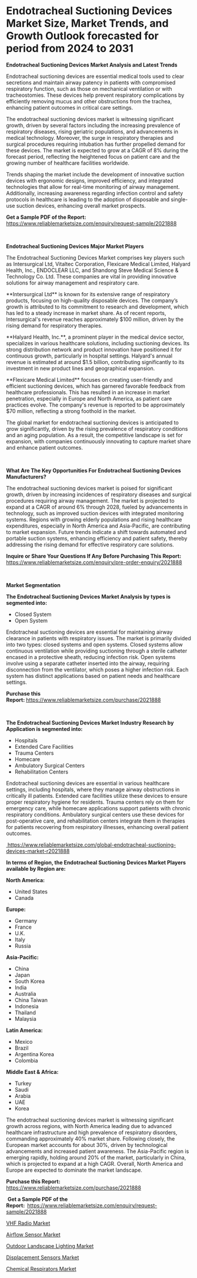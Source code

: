 <p><h1>Endotracheal Suctioning Devices Market Size, Market Trends, and Growth Outlook forecasted for period from 2024 to 2031</h1></p><p><strong>Endotracheal Suctioning Devices Market Analysis and Latest Trends</strong></p>
<p><p>Endotracheal suctioning devices are essential medical tools used to clear secretions and maintain airway patency in patients with compromised respiratory function, such as those on mechanical ventilation or with tracheostomies. These devices help prevent respiratory complications by efficiently removing mucus and other obstructions from the trachea, enhancing patient outcomes in critical care settings.</p><p>The endotracheal suctioning devices market is witnessing significant growth, driven by several factors including the increasing prevalence of respiratory diseases, rising geriatric populations, and advancements in medical technology. Moreover, the surge in respiratory therapies and surgical procedures requiring intubation has further propelled demand for these devices. The market is expected to grow at a CAGR of 8% during the forecast period, reflecting the heightened focus on patient care and the growing number of healthcare facilities worldwide.</p><p>Trends shaping the market include the development of innovative suction devices with ergonomic designs, improved efficiency, and integrated technologies that allow for real-time monitoring of airway management. Additionally, increasing awareness regarding infection control and safety protocols in healthcare is leading to the adoption of disposable and single-use suction devices, enhancing overall market prospects.</p></p>
<p><strong>Get a Sample PDF of the Report:&nbsp;</strong> <a href="https://www.reliablemarketsize.com/enquiry/request-sample/2021888?utm_campaign=1103&utm_medium=2&utm_source=Github&utm_content=ia&utm_term=28102024&utm_id=endotracheal-suctioning-devices">https://www.reliablemarketsize.com/enquiry/request-sample/2021888</a></p>
<p>&nbsp;</p>
<p><strong>Endotracheal Suctioning Devices Major Market Players</strong></p>
<p><p>The Endotracheal Suctioning Devices Market comprises key players such as Intersurgical Ltd, Vitaltec Corporation, Flexicare Medical Limited, Halyard Health, Inc., ENDOCLEAR LLC, and Shandong Steve Medical Science & Technology Co. Ltd. These companies are vital in providing innovative solutions for airway management and respiratory care.</p><p>**Intersurgical Ltd** is known for its extensive range of respiratory products, focusing on high-quality disposable devices. The company’s growth is attributed to its commitment to research and development, which has led to a steady increase in market share. As of recent reports, Intersurgical's revenue reaches approximately $100 million, driven by the rising demand for respiratory therapies.</p><p>**Halyard Health, Inc.**, a prominent player in the medical device sector, specializes in various healthcare solutions, including suctioning devices. Its strong distribution network and product innovation have positioned it for continuous growth, particularly in hospital settings. Halyard's annual revenue is estimated at around $1.5 billion, contributing significantly to its investment in new product lines and geographical expansion.</p><p>**Flexicare Medical Limited** focuses on creating user-friendly and efficient suctioning devices, which has garnered favorable feedback from healthcare professionals. This has resulted in an increase in market penetration, especially in Europe and North America, as patient care practices evolve. The company's revenue is reported to be approximately $70 million, reflecting a strong foothold in the market.</p><p>The global market for endotracheal suctioning devices is anticipated to grow significantly, driven by the rising prevalence of respiratory conditions and an aging population. As a result, the competitive landscape is set for expansion, with companies continuously innovating to capture market share and enhance patient outcomes.</p></p>
<p>&nbsp;</p>
<p><strong>What Are The Key Opportunities For Endotracheal Suctioning Devices Manufacturers?</strong></p>
<p><p>The endotracheal suctioning devices market is poised for significant growth, driven by increasing incidences of respiratory diseases and surgical procedures requiring airway management. The market is projected to expand at a CAGR of around 6% through 2028, fueled by advancements in technology, such as improved suction devices with integrated monitoring systems. Regions with growing elderly populations and rising healthcare expenditures, especially in North America and Asia-Pacific, are contributing to market expansion. Future trends indicate a shift towards automated and portable suction systems, enhancing efficiency and patient safety, thereby addressing the rising demand for effective respiratory care solutions.</p></p>
<p><strong>Inquire or Share Your Questions If Any Before Purchasing This Report:</strong> <a href="https://www.reliablemarketsize.com/enquiry/pre-order-enquiry/2021888?utm_campaign=1103&utm_medium=2&utm_source=Github&utm_content=ia&utm_term=28102024&utm_id=endotracheal-suctioning-devices">https://www.reliablemarketsize.com/enquiry/pre-order-enquiry/2021888</a></p>
<p>&nbsp;</p>
<p><strong>Market Segmentation</strong></p>
<p><strong>The Endotracheal Suctioning Devices Market Analysis by types is segmented into:</strong></p>
<p><ul><li>Closed System</li><li>Open System</li></ul></p>
<p><p>Endotracheal suctioning devices are essential for maintaining airway clearance in patients with respiratory issues. The market is primarily divided into two types: closed systems and open systems. Closed systems allow continuous ventilation while providing suctioning through a sterile catheter encased in a protective sheath, reducing infection risk. Open systems involve using a separate catheter inserted into the airway, requiring disconnection from the ventilator, which poses a higher infection risk. Each system has distinct applications based on patient needs and healthcare settings.</p></p>
<p><strong>Purchase this Report:&nbsp;</strong><a href="https://www.reliablemarketsize.com/purchase/2021888?utm_campaign=1103&utm_medium=2&utm_source=Github&utm_content=ia&utm_term=28102024&utm_id=endotracheal-suctioning-devices">https://www.reliablemarketsize.com/purchase/2021888</a></p>
<p>&nbsp;</p>
<p><strong>The Endotracheal Suctioning Devices Market Industry Research by Application is segmented into:</strong></p>
<p><ul><li>Hospitals</li><li>Extended Care Facilities</li><li>Trauma Centers</li><li>Homecare</li><li>Ambulatory Surgical Centers</li><li>Rehabilitation Centers</li></ul></p>
<p><p>Endotracheal suctioning devices are essential in various healthcare settings, including hospitals, where they manage airway obstructions in critically ill patients. Extended care facilities utilize these devices to ensure proper respiratory hygiene for residents. Trauma centers rely on them for emergency care, while homecare applications support patients with chronic respiratory conditions. Ambulatory surgical centers use these devices for post-operative care, and rehabilitation centers integrate them in therapies for patients recovering from respiratory illnesses, enhancing overall patient outcomes.</p></p>
<p><a href="https://www.reliablemarketsize.com/global-endotracheal-suctioning-devices-market-r2021888?utm_campaign=1103&utm_medium=2&utm_source=Github&utm_content=ia&utm_term=28102024&utm_id=endotracheal-suctioning-devices">&nbsp;https://www.reliablemarketsize.com/global-endotracheal-suctioning-devices-market-r2021888</a></p>
<p><strong>In terms of Region, the Endotracheal Suctioning Devices Market Players available by Region are:</strong></p>
<p>
    <p> <strong> North America: </strong>
        <ul>
            <li>United States</li>
            <li>Canada</li>
        </ul>
        </p> 
    <p> <strong> Europe: </strong>
        <ul>
            <li>Germany</li>
            <li>France</li>
            <li>U.K.</li>
            <li>Italy</li>
            <li>Russia</li>
        </ul>
        </p> 
    <p> <strong> Asia-Pacific: </strong>
        <ul>
            <li>China</li>
            <li>Japan</li>
            <li>South Korea</li>
            <li>India</li>
            <li>Australia</li>
            <li>China Taiwan</li>
            <li>Indonesia</li>
            <li>Thailand</li>
            <li>Malaysia</li>
        </ul>
        </p> 
    <p> <strong> Latin America: </strong>
        <ul>
            <li>Mexico</li>
            <li>Brazil</li>
            <li>Argentina Korea</li>
            <li>Colombia</li>
        </ul>
        </p> 
    <p> <strong> Middle East & Africa: </strong>
        <ul>
            <li>Turkey</li>
            <li>Saudi</li>
            <li>Arabia</li>
            <li>UAE</li>
            <li>Korea</li>
        </ul>
    </p>
    </p>
<p><p>The endotracheal suctioning devices market is witnessing significant growth across regions, with North America leading due to advanced healthcare infrastructure and high prevalence of respiratory disorders, commanding approximately 40% market share. Following closely, the European market accounts for about 30%, driven by technological advancements and increased patient awareness. The Asia-Pacific region is emerging rapidly, holding around 20% of the market, particularly in China, which is projected to expand at a high CAGR. Overall, North America and Europe are expected to dominate the market landscape.</p></p>
<p><strong>Purchase this Report: </strong><a href="https://www.reliablemarketsize.com/purchase/2021888?utm_campaign=1103&utm_medium=2&utm_source=Github&utm_content=ia&utm_term=28102024&utm_id=endotracheal-suctioning-devices">https://www.reliablemarketsize.com/purchase/2021888</a></p>
<p>&nbsp;<strong>Get a Sample PDF of the Report:&nbsp;&nbsp;</strong><a href="https://www.reliablemarketsize.com/enquiry/request-sample/2021888?utm_campaign=1103&utm_medium=2&utm_source=Github&utm_content=ia&utm_term=28102024&utm_id=endotracheal-suctioning-devices">https://www.reliablemarketsize.com/enquiry/request-sample/2021888</a></p>
<p><strong></strong></p>
<p><p><a href="https://www.linkedin.com/pulse/future-ready-strategic-insights-global-vhf-radio-market-2024-fam9e?utm_campaign=1103&utm_medium=2&utm_source=Github&utm_content=ia&utm_term=28102024&utm_id=endotracheal-suctioning-devices">VHF Radio Market</a></p><p><a href="https://www.linkedin.com/pulse/future-trends-global-airflow-sensor-market-insights-analysis-xkuge?utm_campaign=1103&utm_medium=2&utm_source=Github&utm_content=ia&utm_term=28102024&utm_id=endotracheal-suctioning-devices">Airflow Sensor Market</a></p><p><a href="https://www.linkedin.com/pulse/competitive-intelligence-outdoor-landscape-lighting-market-mstoe?utm_campaign=1103&utm_medium=2&utm_source=Github&utm_content=ia&utm_term=28102024&utm_id=endotracheal-suctioning-devices">Outdoor Landscape Lighting Market</a></p><p><a href="https://www.linkedin.com/pulse/displacement-sensors-market-size-share-competitive-landscape-go2tc?utm_campaign=1103&utm_medium=2&utm_source=Github&utm_content=ia&utm_term=28102024&utm_id=endotracheal-suctioning-devices">Displacement Sensors Market</a></p><p><a href="https://www.linkedin.com/pulse/deep-dive-chemical-respirators-market-itstrends-segmentation-mtk6e?utm_campaign=1103&utm_medium=2&utm_source=Github&utm_content=ia&utm_term=28102024&utm_id=endotracheal-suctioning-devices">Chemical Respirators Market</a></p></p>